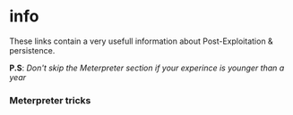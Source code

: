 # info

These links contain a very usefull information about Post-Exploitation & persistence.

**P.S**: *Don't skip the Meterpreter section if your experince is younger than a year*

### Meterpreter tricks
